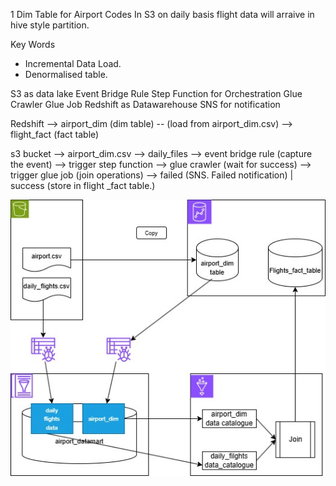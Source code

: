 1 Dim Table for Airport Codes
In S3 on daily basis flight data will arraive in hive style partition.

Key Words
- Incremental Data Load.
- Denormalised table. 


S3 as data lake
Event Bridge Rule
Step Function for Orchestration
Glue Crawler
Glue Job
Redshift as Datawarehouse
SNS for notification

Redshift --> airport_dim (dim table) -- (load from airport_dim.csv)
         --> flight_fact (fact table)

s3 bucket --> airport_dim.csv
          --> daily_files --> event bridge rule (capture the event) --> trigger step function --> glue   crawler (wait for success) --> trigger glue job (join operations)  --> failed (SNS. Failed notification) | success (store in flight _fact table.)


![data ingestion pod](<../images/Data Ingestion Project.jpg>)